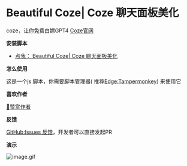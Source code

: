 # Beautiful Coze| Coze 聊天面板美化


coze，让你免费白嫖GPT4 [Coze官网](https://coze.com/)


**安装脚本**

- [点我： Beautiful Coze| Coze 聊天面板美化](https://greasyfork.org/zh-CN/scripts/489122)

**怎么使用**

这是一个js 脚本，你需要脚本管理器(
推荐[Edge:Tampermonkey](https://microsoftedge.microsoft.com/addons/detail/tampermonkey/iikmkjmpaadaobahmlepeloendndfphd))
来使用它

**喜欢作者**

[🧡赞赏作者](https://gist.github.com/xx025/63f9621e77d603c7ca7935e72a58f929)

**反馈**

[GitHub:Issues 反馈](https://github.com/xx025/strawberry/issues)，开发者可以直接发起PR

**演示**

![image.gif](https://i.postimg.cc/XJCC8j4b/image.gif)

